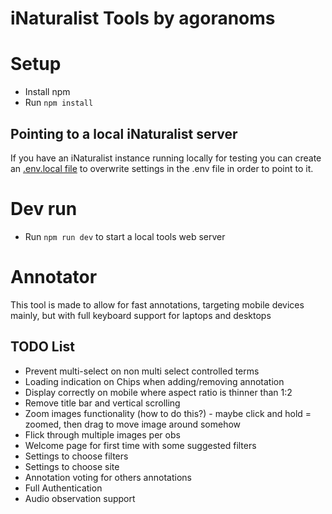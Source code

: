 # iNaturalist Tools by agoranoms

# Setup
- Install npm
- Run `npm install`

## Pointing to a local iNaturalist server
If you have an iNaturalist instance running locally for testing you can create an [.env.local file](https://vite.dev/guide/env-and-mode#env-files) to overwrite settings in the .env file in order to point to it.

# Dev run
- Run `npm run dev` to start a local tools web server

# Annotator
This tool is made to allow for fast annotations, targeting mobile devices mainly, but with full keyboard support for laptops and desktops

## TODO List
- Prevent multi-select on non multi select controlled terms
- Loading indication on Chips when adding/removing annotation
- Display correctly on mobile where aspect ratio is thinner than 1:2
- Remove title bar and vertical scrolling
- Zoom images functionality (how to do this?) - maybe click and hold = zoomed, then drag to move image around somehow
- Flick through multiple images per obs
- Welcome page for first time with some suggested filters
- Settings to choose filters
- Settings to choose site
- Annotation voting for others annotations
- Full Authentication
- Audio observation support
